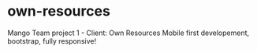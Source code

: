 # own-resources
Mango Team project 1 - Client: Own Resources
Mobile first developement, bootstrap, fully responsive!
